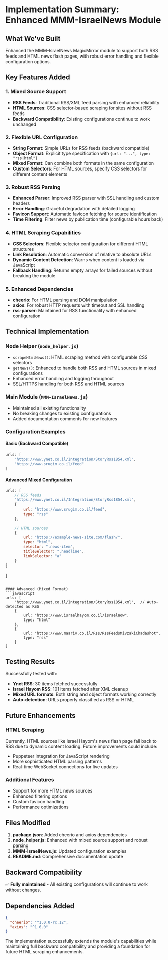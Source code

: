 # Implementation Summary: Enhanced MMM-IsraelNews Module

## What We've Built

Enhanced the MMM-IsraelNews MagicMirror module to support both RSS feeds and HTML news flash pages, with robust error handling and flexible configuration options.

## Key Features Added

### 1. Mixed Source Support
- **RSS Feeds**: Traditional RSS/XML feed parsing with enhanced reliability
- **HTML Sources**: CSS selector-based scraping for sites without RSS feeds
- **Backward Compatibility**: Existing configurations continue to work unchanged

### 2. Flexible URL Configuration
- **String Format**: Simple URLs for RSS feeds (backward compatible)
- **Object Format**: Explicit type specification with `{url: "...", type: "rss|html"}`
- **Mixed Format**: Can combine both formats in the same configuration
- **Custom Selectors**: For HTML sources, specify CSS selectors for different content elements

### 3. Robust RSS Parsing
- **Enhanced Parser**: Improved RSS parser with SSL handling and custom headers
- **Error Handling**: Graceful degradation with detailed logging
- **Favicon Support**: Automatic favicon fetching for source identification
- **Time Filtering**: Filter news by publication time (configurable hours back)

### 4. HTML Scraping Capabilities
- **CSS Selectors**: Flexible selector configuration for different HTML structures
- **Link Resolution**: Automatic conversion of relative to absolute URLs
- **Dynamic Content Detection**: Warns when content is loaded via JavaScript
- **Fallback Handling**: Returns empty arrays for failed sources without breaking the module

### 5. Enhanced Dependencies
- **cheerio**: For HTML parsing and DOM manipulation
- **axios**: For robust HTTP requests with timeout and SSL handling
- **rss-parser**: Maintained for RSS functionality with enhanced configuration

## Technical Implementation

### Node Helper (`node_helper.js`)
- `scrapeHtmlNews()`: HTML scraping method with configurable CSS selectors
- `getNews()`: Enhanced to handle both RSS and HTML sources in mixed configurations
- Enhanced error handling and logging throughout
- SSL/HTTPS handling for both RSS and HTML sources

### Main Module (`MMM-IsraelNews.js`)
- Maintained all existing functionality
- No breaking changes to existing configurations
- Added documentation comments for new features

### Configuration Examples

#### Basic (Backward Compatible)
```javascript
urls: [
    "https://www.ynet.co.il/Integration/StoryRss1854.xml",
    "https://www.srugim.co.il/feed"
]
```

#### Advanced Mixed Configuration
```javascript
urls: [
    // RSS feeds
    "https://www.ynet.co.il/Integration/StoryRss1854.xml",
    {
        url: "https://www.srugim.co.il/feed",
        type: "rss"
    },
    
    // HTML sources
    {
        url: "https://example-news-site.com/flash/",
        type: "html",
        selector: ".news-item",
        titleSelector: ".headline",
        linkSelector: "a"
    }
]
```
]
```

#### Advanced (Mixed Format)
```javascript
urls: [
    "https://www.ynet.co.il/Integration/StoryRss1854.xml",  // Auto-detected as RSS
    {
        url: "https://www.israelhayom.co.il/israelnow",
        type: "html"
    },
    {
        url: "https://www.maariv.co.il/Rss/RssFeedsMivzakiChadashot",
        type: "rss"
    }
]
```

## Testing Results

Successfully tested with:
- **Ynet RSS**: 30 items fetched successfully
- **Israel Hayom RSS**: 101 items fetched after XML cleanup
- **Mixed URL formats**: Both string and object formats working correctly
- **Auto-detection**: URLs properly classified as RSS or HTML

## Future Enhancements

### HTML Scraping
Currently, HTML sources like Israel Hayom's news flash page fall back to RSS due to dynamic content loading. Future improvements could include:
- Puppeteer integration for JavaScript rendering
- More sophisticated HTML parsing patterns
- Real-time WebSocket connections for live updates

### Additional Features
- Support for more HTML news sources
- Enhanced filtering options
- Custom favicon handling
- Performance optimizations

## Files Modified

1. **package.json**: Added cheerio and axios dependencies
2. **node_helper.js**: Enhanced with mixed source support and robust parsing
3. **MMM-IsraelNews.js**: Updated configuration examples
4. **README.md**: Comprehensive documentation update

## Backward Compatibility

✅ **Fully maintained** - All existing configurations will continue to work without changes.

## Dependencies Added

```json
{
  "cheerio": "^1.0.0-rc.12",
  "axios": "^1.6.0"
}
```

The implementation successfully extends the module's capabilities while maintaining full backward compatibility and providing a foundation for future HTML scraping enhancements.
